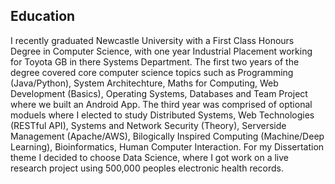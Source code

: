 ## Education
I recently graduated Newcastle University with a First Class Honours Degree in Computer Science, with one year Industrial Placement working for Toyota GB in there Systems Department. The first two years of the degree covered core computer science topics such as Programming (Java/Python), System Architechture, Maths for Computing, Web Development (Basics), Operating Systems, Databases and Team Project where we built an Android App. The third year was comprised of optional moduels where I elected to study Distributed Systems, Web Technologies (RESTful API), Systems and Network Security (Theory), Serverside Management (Apache/AWS), Bilogically Inspired Computing (Machine/Deep Learning), Bioinformatics, Human Computer Interaction. For my Dissertation theme I decided to choose Data Science, where I got work on a live research project using 500,000 peoples electronic health records.
